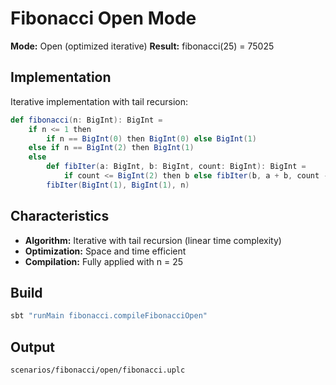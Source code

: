 # Fibonacci Open Mode

**Mode:** Open (optimized iterative)
**Result:** fibonacci(25) = 75025

## Implementation

Iterative implementation with tail recursion:

```scala
def fibonacci(n: BigInt): BigInt =
    if n <= 1 then
        if n == BigInt(0) then BigInt(0) else BigInt(1)
    else if n == BigInt(2) then BigInt(1)
    else
        def fibIter(a: BigInt, b: BigInt, count: BigInt): BigInt =
            if count <= BigInt(2) then b else fibIter(b, a + b, count - 1)
        fibIter(BigInt(1), BigInt(1), n)
```

## Characteristics

- **Algorithm:** Iterative with tail recursion (linear time complexity)
- **Optimization:** Space and time efficient
- **Compilation:** Fully applied with n = 25

## Build

```bash
sbt "runMain fibonacci.compileFibonacciOpen"
```

## Output

`scenarios/fibonacci/open/fibonacci.uplc`
